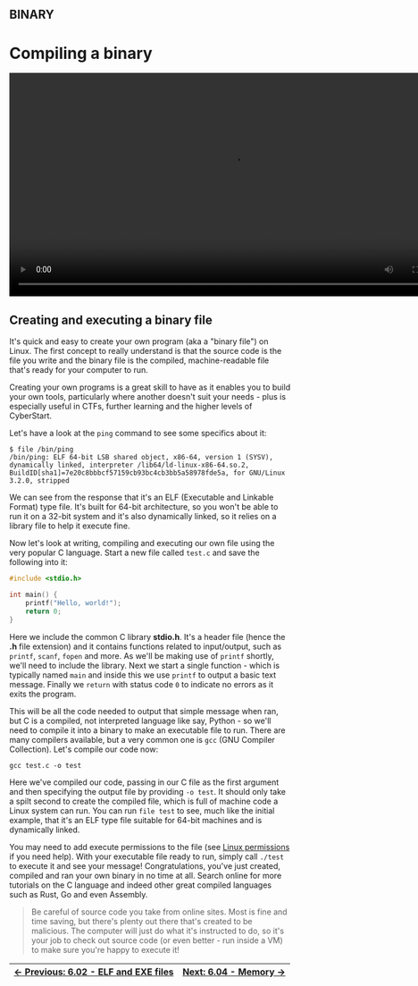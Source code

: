 ## BINARY

# Compiling a binary

<div align="center">
 <video src="https://github.com/alphyos/CyberStart-2023/assets/108233076/8d2e0caf-2f02-45a3-b94e-bc3919906c20" width="800" />
</div>

## Creating and executing a binary file

It's quick and easy to create your own program (aka a "binary file")
on Linux. The first concept to really understand is that the source code
 is the file you write and the binary file is the compiled,
machine-readable file that's ready for your computer to run.

Creating your own programs is a great skill to have as it enables you
 to build your own tools, particularly where another doesn't suit your
needs - plus is especially useful in CTFs, further learning and the
higher levels of CyberStart.

Let's have a look at the `ping` command to see some specifics about it:

```console
$ file /bin/ping
/bin/ping: ELF 64-bit LSB shared object, x86-64, version 1 (SYSV), dynamically linked, interpreter /lib64/ld-linux-x86-64.so.2, BuildID[sha1]=7e20c8bbbcf57159cb93bc4cb3bb5a58978fde5a, for GNU/Linux 3.2.0, stripped
```

We can see from the response that it's an ELF (Executable and
Linkable Format) type file. It's built for 64-bit architecture, so you
won't be able to run it on a 32-bit system and it's also dynamically
linked, so it relies on a library file to help it execute fine.

Now let's look at writing, compiling and executing our own file using the very popular C language. Start a new file called `test.c` and save the following into it:

```c
#include <stdio.h>

int main() {
    printf("Hello, world!");
    return 0;
}
```

Here we include the common C library **stdio.h**. It's a header file (hence the **.h** file extension) and it contains functions related to input/output, such as `printf`, `scanf`, `fopen` and more. As we'll be making use of `printf` shortly, we'll need to include the library. Next we start a single function - which is typically named `main` and inside this we use `printf` to output a basic text message. Finally we `return` with status code `0` to indicate no errors as it exits the program.

This will be all the code needed to output that simple message when
ran, but C is a compiled, not interpreted language like say, Python - so
 we'll need to compile it into a binary to make an executable file to
run. There are many compilers available, but a very common one is `gcc` (GNU Compiler Collection). Let's compile our code now:

```console
gcc test.c -o test
```

Here we've compiled our code, passing in our C file as the first argument and then specifying the output file by providing `-o test`.
 It should only take a spilt second to create the compiled file, which
is full of machine code a Linux system can run. You can run `file test` to see, much like the initial example, that it's an ELF type file suitable for 64-bit machines and is dynamically linked.

You may need to add execute permissions to the file (see [Linux permissions](LinuxPermissions4.7.md) if you need help). With your executable file ready to run, simply call `./test`
 to execute it and see your message! Congratulations, you've just
created, compiled and ran your own binary in no time at all. Search
online for more tutorials on the C language and indeed other great
compiled languages such as Rust, Go and even Assembly.

> Be careful of source code you take from online sites. Most is fine
> and time saving, but there's plenty out there that's created to be
> malicious. The computer will just do what it's instructed to do, so it's
> your job to check out source code (or even better - run inside a VM) to
> make sure you're happy to execute it!

<div align="center">

[← Previous: 6.02 - ELF and EXE files](ElfAndExeFiles6.2.md) | [Next: 6.04 - Memory →](Memory6.4.md)
:-|-:
